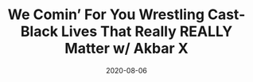 ---
title: "We Comin’ For You Wrestling Cast- Black Lives That Really REALLY Matter w/ Akbar X"
date: 2020-08-06
description: "We Comin’ For You Wrestling Cast- Black Lives That Really REALLY Matter w/ Akbar X"
longDescription: >-
    RVS and R8TED_R start out with breaking news about The Rock buying the XFL and are later joined by Brother Akbar X for a SUPER BLACKITY BLACK edition of the We Comin' For You Cast
    The fellas discuss
    • #NaomiDeservesBetter and Booker T's response to it
    • Black Lives That Don't Matter and Black Lives That REALLY Matter
    • Brother Akbar's 3 Step Platform for Saving Blackness in Pro Wrestling
    • The Urban Wrestling Federation?!?!
    • Is the Hurt Business the new Nation of Domination?
    • Black Lives That Really Really Matter
    • Why couldn't Keith Lee keep both titles?
    • Big E's singles run and the likelihood of him actually being World Champion
    • Ric Flair being just like a brother from North Carolina
    Jon Jones' Freedom Memorial Award: Ric Flair, Antonio and all of yall who aren't wearing masks
    New Jack City: More on New Jack's relationship with Terry Runnels
    I'm Black Y'all: MVP
    And another R8TED_R Rona PSA
    
    Visit ProWrestlingBlack.org for all We Comin For You Cast episodes!  Send questions or comments to WeCominForYouCast@gmail.com, @WCFYCast on Twitter or the We Comin' For You Wrestling Cast Facebook group
    Hit the hosts up on Twitter at: 
    RVS: @FranchICE06 
    ROD: @R8TED_R
duration: "2:14:48"
youtubeId: "Rx5_1KSiIRs"

image: "/uploads/thumbnails/Rx5_1KSiIRs.jpg"
tags: ["wrestling"]
draft: false
---